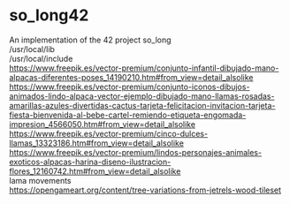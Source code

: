 # so_long42
An implementation of the 42 project so_long <br>
/usr/local/lib <br>
/usr/local/include <br>
https://www.freepik.es/vector-premium/conjunto-infantil-dibujado-mano-alpacas-diferentes-poses_14190210.htm#from_view=detail_alsolike <br>
https://www.freepik.es/vector-premium/conjunto-iconos-dibujos-animados-lindo-alpaca-vector-ejemplo-dibujado-mano-llamas-rosadas-amarillas-azules-divertidas-cactus-tarjeta-felicitacion-invitacion-tarjeta-fiesta-bienvenida-al-bebe-cartel-remiendo-etiqueta-engomada-impresion_4566050.htm#from_view=detail_alsolike <br>
https://www.freepik.es/vector-premium/cinco-dulces-llamas_13323186.htm#from_view=detail_alsolike <br>
https://www.freepik.es/vector-premium/lindos-personajes-animales-exoticos-alpacas-harina-diseno-ilustracion-flores_12160742.htm#from_view=detail_alsolike <br>
lama movements<br>
https://opengameart.org/content/tree-variations-from-jetrels-wood-tileset <br>
